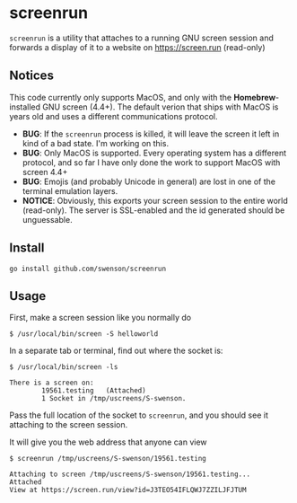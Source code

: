 # screenrun

`screenrun` is a utility that attaches to a running GNU screen session and forwards a display of it to a website
on https://screen.run (read-only)

## Notices

This code currently only supports MacOS, and only with the **Homebrew**-installed
GNU screen (4.4+). The default verion that ships with MacOS is years old and uses a different
communications protocol.

* **BUG**: If the `screenrun` process is killed, it will leave the screen it left in kind of a bad state.
           I'm working on this.
* **BUG**: Only MacOS is supported. Every operating system has a different protocol, and so far I have only
           done the work to support MacOS with screen 4.4+
* **BUG**: Emojis (and probably Unicode in general) are lost in one of the terminal emulation layers.
* **NOTICE**: Obviously, this exports your screen session to the entire world (read-only). The server is
              SSL-enabled and the id generated should be unguessable.


## Install

```
go install github.com/swenson/screenrun
```

## Usage

First, make a screen session like you normally do

```
$ /usr/local/bin/screen -S helloworld
```

In a separate tab or terminal, find out where the socket is:

```
$ /usr/local/bin/screen -ls

There is a screen on:
        19561.testing   (Attached)
        1 Socket in /tmp/uscreens/S-swenson.
```

Pass the full location of the socket to `screenrun`, and you should
see it attaching to the screen session.

It will give you the web address that anyone can view

```
$ screenrun /tmp/uscreens/S-swenson/19561.testing

Attaching to screen /tmp/uscreens/S-swenson/19561.testing...
Attached
View at https://screen.run/view?id=J3TEO54IFLQWJ7ZZILJFJTUM
```
